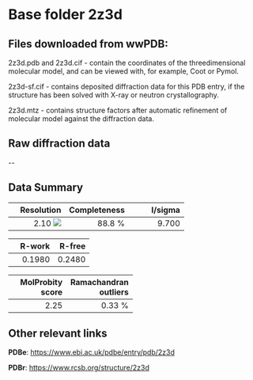# Base folder 2z3d

## Files downloaded from wwPDB:

2z3d.pdb and 2z3d.cif - contain the coordinates of the threedimensional molecular model, and can be viewed with, for example, Coot or Pymol.

2z3d-sf.cif - contains deposited diffraction data for this PDB entry, if the structure has been solved with X-ray or neutron crystallography.

2z3d.mtz - contains structure factors after automatic refinement of molecular model against the diffraction data.

## Raw diffraction data

--<br> 

## Data Summary
|   | Resolution | Completeness| I/sigma |
|---|-------------:|----------------:|--------------:|
|   |2.10 ![](https://github.com/thorn-lab/coronavirus_structural_task_force/blob/master/outreach/ang.svg)|88.8  %|<img width=50/>9.700|

|   | **R-work**| **R-free**   
|---|-------------:|----------------:|           
||0.1980|0.2480|

|   |**MolProbity<br>score**| **Ramachandran<br>outliers** 
|---|-------------:|----------------:|
||2.25|0.33 %|

## Other relevant links 
**PDBe**:  https://www.ebi.ac.uk/pdbe/entry/pdb/2z3d
 
**PDBr**: https://www.rcsb.org/structure/2z3d 

